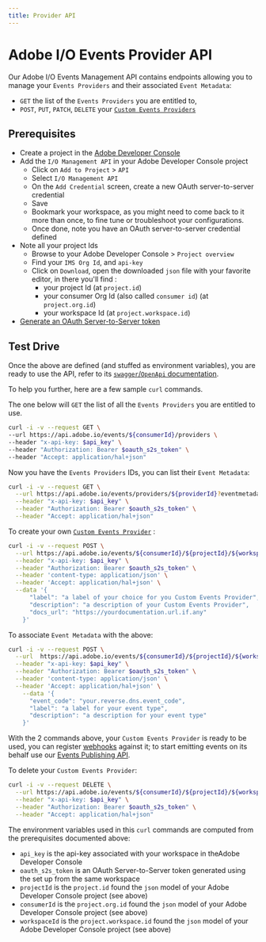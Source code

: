 ```yaml
---
title: Provider API
---
```


# Adobe I/O Events Provider API

Our Adobe I/O Events Management API contains endpoints allowing you to manage your `Events Providers` and their associated `Event Metadata`:

* `GET` the list of the `Events Providers` you are entitled to,
* `POST`, `PUT`, `PATCH`, `DELETE` your [`Custom Events Providers`](../using/custom-events.md)

## Prerequisites

* Create a project in the [Adobe Developer Console](https://developer.adobe.com/developer-console/docs/guides/projects/projects-empty)
* Add the `I/O Management API` in your Adobe Developer Console project
  * Click on `Add to Project` > `API`
  * Select `I/O Management API`
  * On the `Add Credential` screen, create a new OAuth server-to-server credential
  * Save
  * Bookmark your workspace, as you might need to come back to it more than once, to fine tune or troubleshoot your configurations.
  * Once done, note you have an OAuth server-to-server credential defined
* Note all your project Ids
  * Browse to your Adobe Developer Console > `Project overview`
  * Find your `IMS Org Id`, and `api-key`
  * Click on `Download`, open the downloaded `json` file with your favorite editor, in there you'll find :
    * your project Id (at `project.id`)
    * your consumer Org Id (also called `consumer id`) (at `project.org.id`)
    * your workspace Id (at `project.workspace.id`)
* [Generate an OAuth Server-to-Server token](https://developer.adobe.com/developer-console/docs/guides/credentials)

## Test Drive

Once the above are defined (and stuffed as environment variables),
you are ready to use the API, refer to its [`swagger`/`OpenApi` documentation](../../api.md).

To help you further, here are a few sample `curl` commands.

The one below will `GET` the list of all the `Events Providers` you are entitled to use.

```bash
curl -i -v --request GET \
--url https://api.adobe.io/events/${consumerId}/providers \
--header "x-api-key: $api_key" \
--header "Authorization: Bearer $oauth_s2s_token" \
--header "Accept: application/hal+json"
```

Now you have the `Events Providers` IDs, you can list their `Event Metadata`:

```bash
curl -i -v --request GET \
  --url https://api.adobe.io/events/providers/${providerId}?eventmetadata=true \
  --header "x-api-key: $api_key" \
  --header "Authorization: Bearer $oauth_s2s_token" \
  --header "Accept: application/hal+json"
```

To create your own [`Custom Events Provider`](../using/custom-events.md) :

```bash
curl -i -v --request POST \
  --url https://api.adobe.io/events/${consumerId}/${projectId}/${workspaceId}/providers \
  --header "x-api-key: $api_key" \
  --header "Authorization: Bearer $oauth_s2s_token" \
  --header 'content-type: application/json' \
  --header 'Accept: application/hal+json' \
  --data '{
      "label": "a label of your choice for you Custom Events Provider",
      "description": "a description of your Custom Events Provider",
      "docs_url": "https://yourdocumentation.url.if.any"
    }'
```

To associate `Event Metadata` with the above:

```bash
curl -i -v --request POST \
  --url  https://api.adobe.io/events/${consumerId}/${projectId}/${workspaceId}/providers/${providerId}/eventmetadata \
  --header "x-api-key: $api_key" \
  --header "Authorization: Bearer $oauth_s2s_token" \
  --header 'content-type: application/json' \
  --header 'Accept: application/hal+json' \
    --data '{
      "event_code": "your.reverse.dns.event_code",
      "label": "a label for your event type",
      "description": "a description for your event type"
    }'
```

With the 2 commands above, your `Custom Events Provider` is ready to be used,
you can register [webhooks](../index.md) against it;
to start emitting events on its behalf use our [Events Publishing API](eventsingress-api.md).

To delete your `Custom Events Provider`:

```bash
curl -i -v --request DELETE \
  --url https://api.adobe.io/events/${consumerId}/${projectId}/${workspaceId}/providers/${providerId} \
  --header "x-api-key: $api_key" \
  --header "Authorization: Bearer $oauth_s2s_token" \
  --header "Accept: application/hal+json"
```

The environment variables used in this `curl` commands are computed from the prerequisites documented above:

* `api_key` is the api-key associated with your workspace in theAdobe Developer Console
* `oauth_s2s_token` is an OAuth Server-to-Server token generated using the set up from the same workspace
* `projectId` is the `project.id` found the `json` model of your Adobe Developer Console project (see above)
* `consumerId` is the `project.org.id` found the `json` model of your Adobe Developer Console project (see above)
* `workspaceId` is the `project.workspace.id` found the `json` model of your Adobe Developer Console project (see above)
